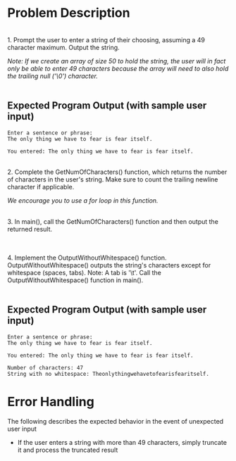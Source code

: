 # Problem Description
<br />
1. Prompt the user to enter a string of their choosing, assuming a 49 character maximum. Output the string. 

*Note: If we create an array of size 50 to hold the string, the user will in fact only be able to enter 49 characters because the array will need to also hold the trailing null ('\0') character.*
<br /><br />

## Expected Program Output (with sample user input)
```
Enter a sentence or phrase:
The only thing we have to fear is fear itself.

You entered: The only thing we have to fear is fear itself.

```
<br />
2. Complete the GetNumOfCharacters() function, which returns the number of characters in the user's string. Make sure to count the trailing newline character if applicable. 

*We encourage you to use a for loop in this function.*  

<br />
3. In main(), call the GetNumOfCharacters() function and then output the returned result. 

<br /><br />
4. Implement the OutputWithoutWhitespace() function. OutputWithoutWhitespace() outputs the string's characters except for whitespace (spaces, tabs). Note: A tab is '\t'. Call the OutputWithoutWhitespace() function in main(). 
<br /><br />

## Expected Program Output (with sample user input)
```
Enter a sentence or phrase:
The only thing we have to fear is fear itself.

You entered: The only thing we have to fear is fear itself.

Number of characters: 47
String with no whitespace: Theonlythingwehavetofearisfearitself.

```

# Error Handling
The following describes the expected behavior in the event of unexpected user input
- If the user enters a string with more than 49 characters, simply truncate it and process the truncated result
